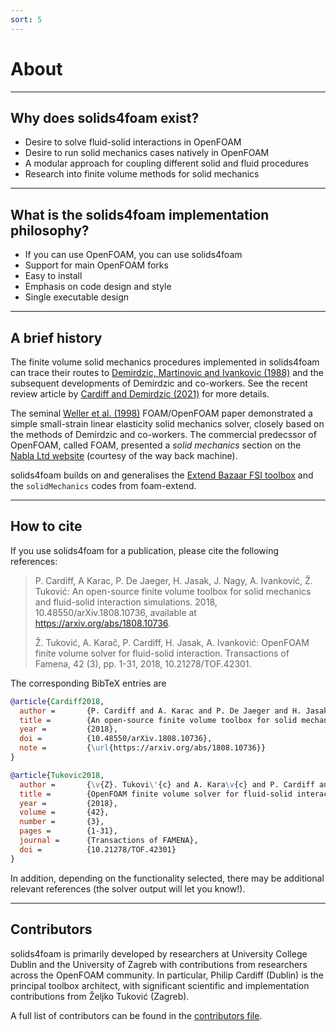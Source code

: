 ```yaml
---
sort: 5
---
```


# About

---

## Why does solids4foam exist?

- Desire to solve fluid-solid interactions in OpenFOAM
- Desire to run solid mechanics cases natively in OpenFOAM
- A modular approach for coupling different solid and fluid procedures
- Research into finite volume methods for solid mechanics

---

## What is the solids4foam implementation philosophy?

- If you can use OpenFOAM, you can use solids4foam
- Support for main OpenFOAM forks
- Easy to install
- Emphasis on code design and style
- Single executable design

---

## A brief history

<!-- markdown-link-check-disable -->

The finite volume solid mechanics procedures implemented in solids4foam can
trace their routes to
[Demirdzic, Martinovic and Ivankovic (1988)](https://tinyurl.com/demirdzic1988)
and the subsequent developments of Demirdzic and co-workers. See the recent
review article by
[Cardiff and Demirdzic (2021)](https://link.springer.com/article/10.1007/s11831-020-09523-0#citeas)
for more details.

The seminal
[Weller et al. (1998)](https://aip.scitation.org/doi/abs/10.1063/1.168744)
FOAM/OpenFOAM paper demonstrated a simple small-strain linear elasticity solid
mechanics solver, closely based on the methods of Demirdzic and co-workers. The
commercial predecssor of OpenFOAM, called FOAM, presented a _solid mechanics_
section on the
[Nabla Ltd website](https://web.archive.org/web/20041217102538/http://www.nabla.co.uk/main/solids.html#solids)
(courtesy of the way back machine).

solids4foam builds on and generalises the
[Extend Bazaar FSI toolbox](https://tinyurl.com/extendBazaar) and the
`solidMechanics` codes from foam-extend.

<!-- markdown-link-check-enable -->

---

## How to cite

If you use solids4foam for a publication, please cite the following references:

> P. Cardiff, A Karac, P. De Jaeger, H. Jasak, J. Nagy, A. Ivanković, Ž.
> Tuković: An open-source finite volume toolbox for solid mechanics and
> fluid-solid interaction simulations. 2018, 10.48550/arXiv.1808.10736,
> available at https://arxiv.org/abs/1808.10736.
>
> Ž. Tuković, A. Karač, P. Cardiff, H. Jasak, A. Ivanković: OpenFOAM finite
> volume solver for fluid-solid interaction. Transactions of Famena, 42 (3), pp.
> 1-31, 2018, 10.21278/TOF.42301.

The corresponding BibTeX entries are

```bibtex
@article{Cardiff2018,
  author =       {P. Cardiff and A. Karac and P. De Jaeger and H. Jasak and J. Nagy and A. Ivankovi\'{c} and \v{Z}. Tukovi\'{c}},
  title =        {An open-source finite volume toolbox for solid mechanics and fluid-solid interaction simulations},
  year =         {2018},
  doi =          {10.48550/arXiv.1808.10736},
  note =         {\url{https://arxiv.org/abs/1808.10736}}
}

@article{Tukovic2018,
  author =       {\v{Z}. Tukovi\'{c} and A. Kara\v{c} and P. Cardiff and H. Jasak and A. Ivankovi\'{c}},
  title =        {OpenFOAM finite volume solver for fluid-solid interaction},
  year =         {2018},
  volume =       {42},
  number =       {3},
  pages =        {1-31},
  journal =      {Transactions of FAMENA},
  doi =          {10.21278/TOF.42301}
}
```

In addition, depending on the functionality selected, there may be additional
relevant references (the solver output will let you know!).

---

## Contributors

solids4foam is primarily developed by researchers at University College Dublin
and the University of Zagreb with contributions from researchers across the
OpenFOAM community. In particular, Philip Cardiff (Dublin) is the principal
toolbox architect, with significant scientific and implementation contributions
from Željko Tuković (Zagreb).

A full list of contributors can be found in the
[contributors file](./CONTRIBUTORS.md).
